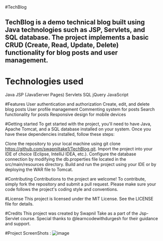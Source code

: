#TechBlog
<h2>TechBlog is a demo technical blog built using Java technologies such as JSP, Servlets, and SQL database. The project implements a basic CRUD (Create, Read, Update, Delete) functionality for blog posts and user management.
</h2>

# Technologies used
Java
JSP (JavaServer Pages)
Servlets
SQL
jQuery
JavaScript

#Features
User authentication and authorization
Create, edit, and delete blog posts
User profile management
Commenting system for posts
Search functionality for posts
Responsive design for mobile devices

#Getting started
To get started with the project, you'll need to have Java, Apache Tomcat, and a SQL database installed on your system. Once you have these dependencies installed, follow these steps:

Clone the repository to your local machine using git clone https://github.com/swapniltake1/TechBlog.git.
Import the project into your IDE of choice (Eclipse, IntelliJ IDEA, etc.).
Configure the database connection by modifying the db.properties file located in the src/main/resources directory.
Build and run the project using your IDE or by deploying the WAR file to Tomcat.

#Contributing
Contributions to the project are welcome! To contribute, simply fork the repository and submit a pull request. Please make sure your code follows the project's coding style and conventions.

#License
This project is licensed under the MIT License. See the LICENSE file for details.

#Credits
This project was created by Swapnil Take as a part of the Jsp-Servlet course. Special thanks to @learncodewithdurgesh for their guidance and support.

#Project ScreenShots : 
![image](https://user-images.githubusercontent.com/61576958/231082596-efee8957-66c5-4bc2-9d7d-782bc051ef87.png)
